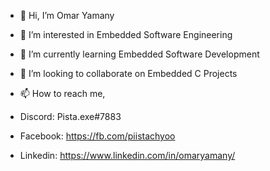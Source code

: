 - 👋 Hi, I’m Omar Yamany
- 👀 I’m interested in Embedded Software Engineering
- 🌱 I’m currently learning Embedded Software Development
- 💞️ I’m looking to collaborate on Embedded C Projects
- 📫 How to reach me, 

- Discord: Pista.exe#7883

- Facebook: https://fb.com/piistachyoo

- Linkedin: https://www.linkedin.com/in/omaryamany/

<!---
Piistachyoo/Piistachyoo is a ✨ special ✨ repository because its `README.md` (this file) appears on your GitHub profile.
You can click the Preview link to take a look at your changes.
--->
